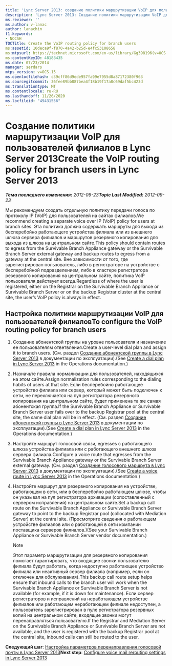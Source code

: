 ```yaml
---
title: 'Lync Server 2013: создание политики маршрутизации VoIP для пользователей филиалов'
description: 'Lync Server 2013: Создание политики маршрутизации VoIP для пользователей филиалов.'
ms.reviewer: ''
ms.author: v-lanac
author: lanachin
f1.keywords:
- NOCSH
TOCTitle: Create the VoIP routing policy for branch users
ms:assetid: 10deca9f-f870-4a42-b25d-e4fc53108658
ms:mtpsurl: https://technet.microsoft.com/en-us/library/Gg398196(v=OCS.15)
ms:contentKeyID: 48183435
ms.date: 07/23/2014
manager: serdars
mtps_version: v=OCS.15
ms.openlocfilehash: c39cff86d9ede957fa99e7955d8a87172380f963
ms.sourcegitcommit: 36fee89bb887bea4f18b19f17a8c69daf5bc423d
ms.translationtype: MT
ms.contentlocale: ru-RU
ms.lasthandoff: 11/26/2020
ms.locfileid: "49431556"
---
```

# <a name="create-the-voip-routing-policy-for-branch-users-in-lync-server-2013"></a><span data-ttu-id="359ea-103">Создание политики маршрутизации VoIP для пользователей филиалов в Lync Server 2013</span><span class="sxs-lookup"><span data-stu-id="359ea-103">Create the VoIP routing policy for branch users in Lync Server 2013</span></span>

<div data-xmlns="http://www.w3.org/1999/xhtml">

<div class="topic" data-xmlns="http://www.w3.org/1999/xhtml" data-msxsl="urn:schemas-microsoft-com:xslt" data-cs="https://msdn.microsoft.com/">

<div data-asp="https://msdn2.microsoft.com/asp">



</div>

<div id="mainSection">

<div id="mainBody"><span data-ttu-id="359ea-104">

<span> </span></span><span class="sxs-lookup"><span data-stu-id="359ea-104">

<span> </span></span></span>

<span data-ttu-id="359ea-105">_**Тема последнего изменения:** 2012-09-23_</span><span class="sxs-lookup"><span data-stu-id="359ea-105">_**Topic Last Modified:** 2012-09-23_</span></span>

<span data-ttu-id="359ea-106">Мы рекомендуем создать отдельную политику передачи голоса по протоколу IP (VoIP) для пользователей на сайтах филиалов.</span><span class="sxs-lookup"><span data-stu-id="359ea-106">We recommend creating a separate voice over IP (VoIP) policy for users at branch sites.</span></span> <span data-ttu-id="359ea-107">Эта политика должна содержать маршруты для выхода из бесперебойно работающего устройства филиала или из внешнего шлюза сервера филиалов и маршрутов резервного копирования для выхода из шлюза на центральном сайте.</span><span class="sxs-lookup"><span data-stu-id="359ea-107">This policy should contain routes to egress from the Survivable Branch Appliance gateway or the Survivable Branch Server external gateway and backup routes to egress from a gateway at the central site.</span></span> <span data-ttu-id="359ea-108">Вне зависимости от того, где зарегистрирован пользователь, либо в регистраторе на устройстве с бесперебойной подразделением, либо в кластере регистратора резервного копирования на центральном сайте, политика VoIP пользователя действует всегда.</span><span class="sxs-lookup"><span data-stu-id="359ea-108">Regardless of where the user is registered, either on the Registrar on the Survivable Branch Appliance or Survivable Branch Server or on the backup Registrar cluster at the central site, the user’s VoIP policy is always in effect.</span></span>

<div>

## <a name="to-configure-the-voip-routing-policy-for-branch-users"></a><span data-ttu-id="359ea-109">Настройка политики маршрутизации VoIP для пользователей филиалов</span><span class="sxs-lookup"><span data-stu-id="359ea-109">To configure the VoIP routing policy for branch users</span></span>

1.  <span data-ttu-id="359ea-110">Создание абонентской группы на уровне пользователя и назначение ее пользователям ответвления.</span><span class="sxs-lookup"><span data-stu-id="359ea-110">Create a user-level dial plan and assign it to branch users.</span></span> <span data-ttu-id="359ea-111">(См. раздел [Создание абонентской группы в Lync Server 2013](lync-server-2013-create-a-dial-plan.md) в документации по эксплуатации).</span><span class="sxs-lookup"><span data-stu-id="359ea-111">(See [Create a dial plan in Lync Server 2013](lync-server-2013-create-a-dial-plan.md) in the Operations documentation.)</span></span>

2.  <span data-ttu-id="359ea-112">Назначьте правила нормализации для пользователей, находящихся на этом сайте.</span><span class="sxs-lookup"><span data-stu-id="359ea-112">Assign normalization rules corresponding to the dialing habits of users at that site.</span></span> <span data-ttu-id="359ea-113">Если бесперебойно работающее устройство филиала или сервер, который может быть подключен к сети, не переключается на пул регистратора резервного копирования на центральном сайте, будет применена та же самая абонентская группа.</span><span class="sxs-lookup"><span data-stu-id="359ea-113">If the Survivable Branch Appliance or Survivable Branch Server user fails over to the backup Registrar pool at the central site, the same dial plan will be in effect.</span></span> <span data-ttu-id="359ea-114">(См. раздел [Создание абонентской группы в Lync Server 2013](lync-server-2013-create-a-dial-plan.md) в документации по эксплуатации).</span><span class="sxs-lookup"><span data-stu-id="359ea-114">(See [Create a dial plan in Lync Server 2013](lync-server-2013-create-a-dial-plan.md) in the Operations documentation.)</span></span>

3.  <span data-ttu-id="359ea-115">Настройте маршрут голосовой связи, egresses с работающего шлюза устройства филиала или с работающего внешнего шлюза сервера филиала.</span><span class="sxs-lookup"><span data-stu-id="359ea-115">Configure a voice route that egresses from the Survivable Branch Appliance gateway or the Survivable Branch Server external gateway.</span></span> <span data-ttu-id="359ea-116">(См. раздел [Создание голосового маршрута в Lync Server 2013](lync-server-2013-create-a-voice-route.md) в документации по эксплуатации).</span><span class="sxs-lookup"><span data-stu-id="359ea-116">(See [Create a voice route in Lync Server 2013](lync-server-2013-create-a-voice-route.md) in the Operations documentation.)</span></span>

4.  <span data-ttu-id="359ea-117">Настройте маршрут для резервного копирования на устройстве, работающем в сети, или в бесперебойно работающем шлюзе, чтобы он указывал на пул регистратора архивации (сопоставленный с сервером исправлений) на центральном сайте.</span><span class="sxs-lookup"><span data-stu-id="359ea-117">Set a backup call route on the Survivable Branch Appliance or Survivable Branch Server gateway to point to the backup Registrar pool (collocated with Mediation Server) at the central site.</span></span> <span data-ttu-id="359ea-118">(Просмотрите сведения о работающем устройстве филиалов или о работающей в сети компании поставщика серверов филиалов.)</span><span class="sxs-lookup"><span data-stu-id="359ea-118">(See your Survivable Branch Appliance or Survivable Branch Server vendor documentation.)</span></span>
    
    <div>
    

    > [!NOTE]  
    > <span data-ttu-id="359ea-119">Этот параметр маршрутизации для резервного копирования помогает гарантировать, что входящие звонки пользователю филиала будут работать, когда недоступно работающее устройство филиала или неактивный сервер филиала (например, если он отключен для обслуживания).</span><span class="sxs-lookup"><span data-stu-id="359ea-119">This backup call route setup helps ensure that inbound calls to the branch user will work when the Survivable Branch Appliance or Survivable Branch Server is not available (for example, if it is down for maintenance).</span></span> <span data-ttu-id="359ea-120">Если сервер регистраторов и исправлений на неработающем устройстве филиалов или работающем неработающем филиале недоступен, а пользователь зарегистрирован в пуле регистратора резервных копий на центральном сайте, входящие звонки могут перенаправляться пользователю.</span><span class="sxs-lookup"><span data-stu-id="359ea-120">If the Registrar and Mediation Server on the Survivable Branch Appliance or Survivable Branch Server are not available, and the user is registered with the backup Registrar pool at the central site, inbound calls can still be routed to the user.</span></span>

    
    </div>

<span data-ttu-id="359ea-121">**Следующий шаг**: [Настройка параметров перенаправления голосовой почты в Lync Server 2013](lync-server-2013-configure-voice-mail-rerouting-settings.md)</span><span class="sxs-lookup"><span data-stu-id="359ea-121">**Next step**: [Configure voice mail rerouting settings in Lync Server 2013](lync-server-2013-configure-voice-mail-rerouting-settings.md)</span></span>

<span data-ttu-id="359ea-122"></div>

</div>

<span> </span>

</div>

</div>

</span><span class="sxs-lookup"><span data-stu-id="359ea-122"></div>

</div>

<span> </span>

</div>

</div>

</span></span></div>

